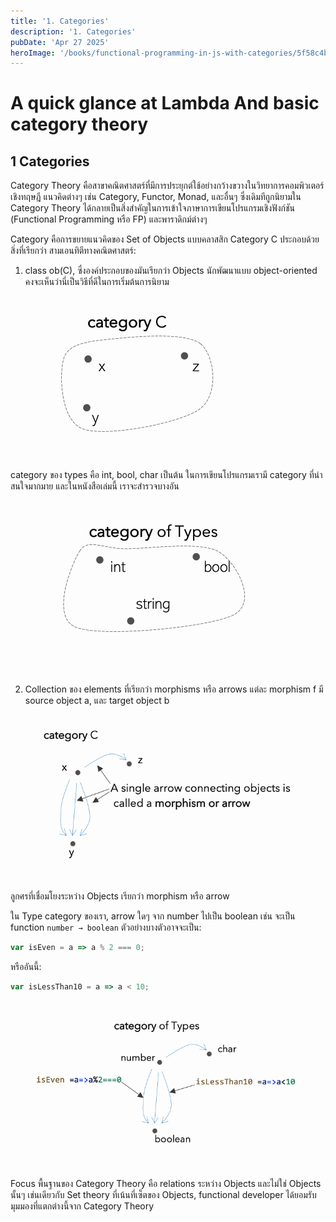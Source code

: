 ```yaml
---
title: '1. Categories'
description: '1. Categories'
pubDate: 'Apr 27 2025'
heroImage: '/books/functional-programming-in-js-with-categories/5f58c4b0-71d0-4983-87e0-8d30dbdf9e5e.jpg'
---
```


# A quick glance at Lambda And basic category theory
## 1 Categories

Category Theory คือสาขาคณิตศาสตร์ที่มีการประยุกต์ใช้อย่างกว้างขวางในวิทยาการคอมพิวเตอร์เชิงทฤษฎี แนวคิดต่างๆ เช่น Category, Functor, Monad, และอื่นๆ ซึ่งเดิมทีถูกนิยามใน Category Theory ได้กลายเป็นสิ่งสำคัญในการเข้าใจภาษาการเขียนโปรแกรมเชิงฟังก์ชัน (Functional Programming หรือ FP) และพาราดิกม์ต่างๆ  

Category คือการขยายแนวคิดของ Set of Objects แบบคลาสสิก Category C ประกอบด้วยสิ่งที่เรียกว่า สามเอนทิตีทางคณิตศาสตร์:

1. class ob(C), ซึ่งองค์ประกอบของมันเรียกว่า Objects นักพัฒนาแบบ object-oriented คงจะเห็นว่านี่เป็นวิธีที่ดีในการเริ่มต้นการนิยาม  

![53eb4bba-471c-4cf2-83de-8cfa56c23721](/books/functional-programming-in-js-with-categories/53eb4bba-471c-4cf2-83de-8cfa56c23721.png)

category ของ types คือ int, bool, char เป็นต้น ในการเขียนโปรแกรมเรามี category ที่น่าสนใจมากมาย และในหนังสือเล่มนี้ เราจะสำรวจบางอัน  

![53eb4bba-471c-4cf2-83de-8cfa56c23721](/books/functional-programming-in-js-with-categories/cd9cfbc2-386e-4bff-b383-79c742811299.png)

2. Collection ของ elements ที่เรียกว่า morphisms หรือ arrows แต่ละ morphism f มี source object a, และ target object b

![53eb4bba-471c-4cf2-83de-8cfa56c23721](/books/functional-programming-in-js-with-categories/a59c4211-c2ab-42ce-a302-22ada01ff1b3.png)

ลูกศรที่เชื่อมโยงระหว่าง Objects เรียกว่า morphism หรือ arrow

ใน Type category ของเรา, arrow ใดๆ จาก number ไปเป็น boolean เช่น จะเป็น function `number → boolean` ตัวอย่างบางตัวอาจจะเป็น:  

```js
var isEven = a => a % 2 === 0;
```

หรืออันนี้:

```js
var isLessThan10 = a => a < 10;
```

![53eb4bba-471c-4cf2-83de-8cfa56c23721](/books/functional-programming-in-js-with-categories/83944761-5d5d-4f0c-85ee-1a0faa3944d6.png) 

Focus พื้นฐานของ Category Theory คือ relations ระหว่าง Objects และไม่ใช่ Objects นั้นๆ เช่นเดียวกับ Set theory ที่เน้นที่เซ็ตของ Objects, functional developer ได้ยอมรับมุมมองที่แตกต่างนี้จาก Category Theory
